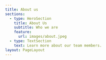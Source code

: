 ```yaml
---
title: About us
sections:
  - type: HeroSection
    title: About Us
    subtitle: Who we are
    feature:
      url: images/about.jpeg
  - type: TextSection
    text: Learn more about our team members.
layout: PageLayout
---
```

